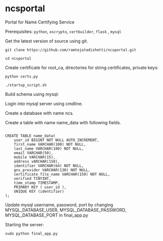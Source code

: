 # ncsportal
Portal for Name Certifying Service

Prerequisites: `python`, `oscrypto`, `certbuilder`, `flask` , `mysql`

Get the latest version of source using git.

``````
git clone https://github.com/ramtejatadishetti/ncsportal.git

cd ncsportal

``````

Create certificate for root_ca, directories for string certificates, private keys:

``````
python certs.py

./startup_script.sh

``````

Build schema using mysql:

Login into mysql server using cmdline.

Create a database with name ncs.

Create a table with name name_data with following fields.

``````

CREATE TABLE name_data(
    user_id BIGINT NOT NULL AUTO_INCREMENT,
    first_name VARCHAR(100) NOT NULL,
    last_name VARCHAR(100) NOT NULL,
    email VARCHAR(50),
    mobile VARCHAR(15),
    address vARCHAR(150),
    identifier VARCHAR(64) NOT NULL,
    gns_provider VARCHAR(130) NOT NULL,
    certificate_file_name VARCHAR(150) NOT NULL,
    verified TINYINT,
    time_stamp TIMESTAMP,
    PRIMARY KEY ( user_id ),
    UNIQUE KEY (identifier)
);
``````

Update mysql username, password, port by changing MYSQL_DATABASE_USER, MYSQL_DATABASE_PASSWORD, MYSQL_DATABASE_PORT in final_app.py

Starting the server:

``````
sudo python final_app.py

``````

